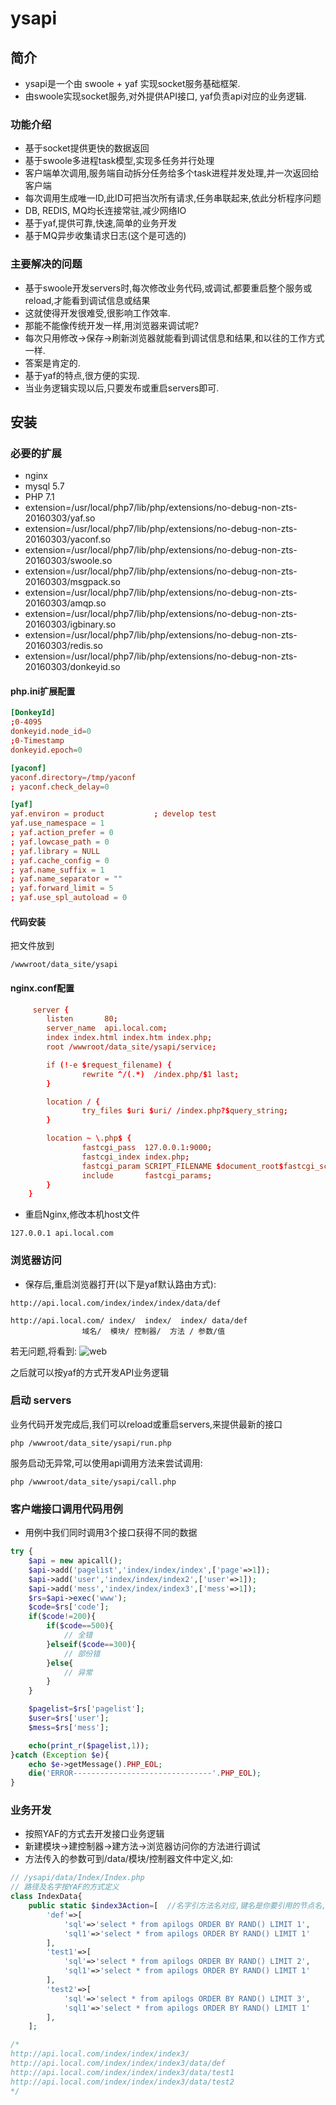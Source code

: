 ysapi
======

## 简介
* ysapi是一个由 swoole + yaf 实现socket服务基础框架.
* 由swoole实现socket服务,对外提供API接口, yaf负责api对应的业务逻辑.

### 功能介绍
* 基于socket提供更快的数据返回
* 基于swoole多进程task模型,实现多任务并行处理
* 客户端单次调用,服务端自动拆分任务给多个task进程并发处理,并一次返回给客户端
* 每次调用生成唯一ID,此ID可把当次所有请求,任务串联起来,依此分析程序问题
* DB, REDIS, MQ均长连接常驻,减少网络IO
* 基于yaf,提供可靠,快速,简单的业务开发
* 基于MQ异步收集请求日志(这个是可选的)

### 主要解决的问题
* 基于swoole开发servers时,每次修改业务代码,或调试,都要重启整个服务或reload,才能看到调试信息或结果
* 这就使得开发很难受,很影响工作效率.
* 那能不能像传统开发一样,用浏览器来调试呢?
* 每次只用修改->保存->刷新浏览器就能看到调试信息和结果,和以往的工作方式一样.
* 答案是肯定的.
* 基于yaf的特点,很方便的实现.
* 当业务逻辑实现以后,只要发布或重启servers即可.

## 安装
### 必要的扩展
* nginx
* mysql 5.7
* PHP 7.1
* extension=/usr/local/php7/lib/php/extensions/no-debug-non-zts-20160303/yaf.so
* extension=/usr/local/php7/lib/php/extensions/no-debug-non-zts-20160303/yaconf.so
* extension=/usr/local/php7/lib/php/extensions/no-debug-non-zts-20160303/swoole.so
* extension=/usr/local/php7/lib/php/extensions/no-debug-non-zts-20160303/msgpack.so
* extension=/usr/local/php7/lib/php/extensions/no-debug-non-zts-20160303/amqp.so
* extension=/usr/local/php7/lib/php/extensions/no-debug-non-zts-20160303/igbinary.so
* extension=/usr/local/php7/lib/php/extensions/no-debug-non-zts-20160303/redis.so
* extension=/usr/local/php7/lib/php/extensions/no-debug-non-zts-20160303/donkeyid.so

#### php.ini扩展配置
```conf
[DonkeyId]
;0-4095
donkeyid.node_id=0
;0-Timestamp
donkeyid.epoch=0

[yaconf]
yaconf.directory=/tmp/yaconf
; yaconf.check_delay=0

[yaf]
yaf.environ = product           ; develop test
yaf.use_namespace = 1
; yaf.action_prefer = 0
; yaf.lowcase_path = 0
; yaf.library = NULL
; yaf.cache_config = 0
; yaf.name_suffix = 1
; yaf.name_separator = ""
; yaf.forward_limit = 5
; yaf.use_spl_autoload = 0
```

#### 代码安装
把文件放到
```shell
/wwwroot/data_site/ysapi
```

#### nginx.conf配置
```conf
     server {
        listen       80;
        server_name  api.local.com;
        index index.html index.htm index.php;
        root /wwwroot/data_site/ysapi/service;

        if (!-e $request_filename) {
                rewrite ^/(.*)  /index.php/$1 last;
        }

        location / {
                try_files $uri $uri/ /index.php?$query_string;
        }

        location ~ \.php$ {
                fastcgi_pass  127.0.0.1:9000;
                fastcgi_index index.php;
                fastcgi_param SCRIPT_FILENAME $document_root$fastcgi_script_name;
                include       fastcgi_params;
        }
    }
```

* 重启Nginx,修改本机host文件
```shell
127.0.0.1 api.local.com
```

### 浏览器访问
* 保存后,重启浏览器打开(以下是yaf默认路由方式):
```
http://api.local.com/index/index/index/data/def

http://api.local.com/ index/  index/  index/ data/def
                域名/  模块/ 控制器/  方法 / 参数/值
```
若无问题,将看到:
![web](https://github.com/km3945/ysapi/blob/master/doc/web1.png)

之后就可以按yaf的方式开发API业务逻辑


### 启动 servers
业务代码开发完成后,我们可以reload或重启servers,来提供最新的接口
```shell
php /wwwroot/data_site/ysapi/run.php
```
服务启动无异常,可以使用api调用方法来尝试调用:
```shell
php /wwwroot/data_site/ysapi/call.php
```

### 客户端接口调用代码用例
* 用例中我们同时调用3个接口获得不同的数据
```php
try {
    $api = new apicall();
    $api->add('pagelist','index/index/index',['page'=>1]);
    $api->add('user','index/index/index2',['user'=>1]);
    $api->add('mess','index/index/index3',['mess'=>1]);
    $rs=$api->exec('www');
    $code=$rs['code'];
    if($code!=200){
        if($code==500){
            // 全错
        }elseif($code==300){
            // 部份错
        }else{
            // 异常
        }
    }

    $pagelist=$rs['pagelist'];
    $user=$rs['user'];
    $mess=$rs['mess'];

    echo(print_r($pagelist,1));
}catch (Exception $e){
	echo $e->getMessage().PHP_EOL;
	die('ERROR-------------------------------'.PHP_EOL);
}
```

### 业务开发
* 按照YAF的方式去开发接口业务逻辑
* 新建模块->建控制器->建方法->浏览器访问你的方法进行调试
* 方法传入的参数可到/data/模块/控制器文件中定义,如:
```php
// /ysapi/data/Index/Index.php
// 路径及名字按YAF的方式定义
class IndexData{
	public static $index3Action=[  //名字引方法名对应,键名是你要引用的节点名,默认def
		'def'=>[
			'sql'=>'select * from apilogs ORDER BY RAND() LIMIT 1',
			'sql1'=>'select * from apilogs ORDER BY RAND() LIMIT 1'
		],
		'test1'=>[
			'sql'=>'select * from apilogs ORDER BY RAND() LIMIT 2',
			'sql1'=>'select * from apilogs ORDER BY RAND() LIMIT 1'
		],
		'test2'=>[
			'sql'=>'select * from apilogs ORDER BY RAND() LIMIT 3',
			'sql1'=>'select * from apilogs ORDER BY RAND() LIMIT 1'
		],
	];

/*
http://api.local.com/index/index/index3/
http://api.local.com/index/index/index3/data/def
http://api.local.com/index/index/index3/data/test1
http://api.local.com/index/index/index3/data/test2
*/
```